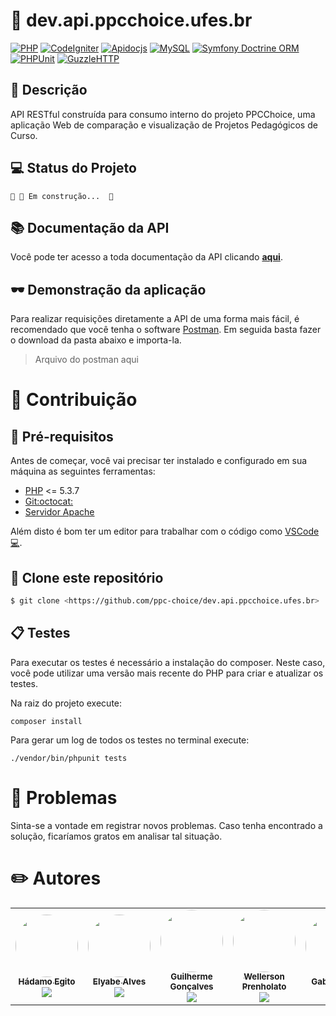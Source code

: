 <!-- # Logo ou Banner -->
<!-- <p align="center">
   <img src="https://trello-attachments.s3.amazonaws.com/5c3b9c9903d1b107b15a5271/182x42/078f443628a4ad74cafa0b01f44b4a7f/ppclogov1-2.png" alt="PPC Choice" width="280"/>
</p> -->

# :rocket: dev.api.ppcchoice.ufes.br
[![PHP](https://img.shields.io/static/v1?label=PHP&message=5.35&colorA=lightblue&color=black&logo=PHP)](https://www.php.net/)
[![CodeIgniter](https://img.shields.io/static/v1?label=CodeIgniter&message=v3&colorA=darkred&color=black&logo=CodeIgniter&logoColor=white)](https://codeigniter.com/)
[![Apidocjs](https://img.shields.io/static/v1?label=apiDocJS&message=1.26.3&colorA=pink&color=black&logo=apidoc)](https://apidocjs.com/)
[![MySQL](https://img.shields.io/static/v1?label=MySQL&message=9&colorA=blue&color=black&logo=mysql&logoColor=white)](https://mysql.com/)
[![Symfony Doctrine ORM](https://img.shields.io/static/v1?label=Symfony%20Doctrine&message=6.0&colorA=blue&color=black&logo=symfony)](https://www.doctrine-project.org/)
[![PHPUnit](https://img.shields.io/static/v1?label=PHPUnit&message=7.0&colorA=blue&color=black)](https://www.doctrine-project.org/)
[![GuzzleHTTP](https://img.shields.io/static/v1?label=Guzzle%20HTTP&message=1.3.1&colorA=blue&color=black&logo=guzzle)](https://www.doctrine-project.org/)


## :jigsaw: Descrição
API RESTful construída para consumo interno do projeto PPCChoice, uma aplicação Web de comparação e visualização de Projetos Pedagógicos de Curso.

## :computer: Status do Projeto

	🚧 🚀 Em construção...  🚧

## :books: Documentação da API
Você pode ter acesso a toda documentação da API clicando <b>[aqui](http://dev.ppcchoice.ufes.br/api/doc)</b>.

## :dark_sunglasses: Demonstração da aplicação

Para realizar requisições diretamente a API de uma forma mais fácil, é recomendado que você tenha o software [Postman](https://www.postman.com/). Em seguida basta fazer o download da pasta abaixo e importa-la.

> Arquivo do postman aqui

# :balloon: Contribuição

## :pushpin: Pré-requisitos

Antes de começar, você vai precisar ter instalado e configurado em sua máquina as seguintes ferramentas:
- [PHP]() <= 5.3.7
- [Git:octocat:](https://git-scm.com/downloads)
- [Servidor Apache](https://httpd.apache.org/download.cgi)

Além disto é bom ter um editor para trabalhar com o código como [VSCode:computer:](https://code.visualstudio.com/).

## :dart: Clone este repositório
```bash
$ git clone <https://github.com/ppc-choice/dev.api.ppcchoice.ufes.br>
```

## :clipboard: Testes
Para executar os testes é necessário a instalação do composer. Neste caso, você pode utilizar uma versão mais recente do PHP para criar e atualizar os testes. 

Na raiz do projeto execute:
```
composer install
```
Para gerar um log de todos os testes no terminal execute: 
```
./vendor/bin/phpunit tests
```

# :ghost: Problemas
Sinta-se a vontade em registrar novos problemas. Caso tenha encontrado a solução, ficaríamos gratos em analisar tal situação. 

# :pencil2: Autores
<table>
  <tr>
    <td align="center">
      <a href="https://github.com/hadamo">
        <img style="border-radius: 50%;" src="https://avatars2.githubusercontent.com/u/33159326?s=460&u=5a82be8963d06c627b4f59131823d83c70fb3334&v=4" width="100px;" alt=""/>
        <br />
        <sub><b>Hádamo Egito</b>
        </sub>
      </a>
      </br>
        <!-- <div style = "font-size:10px; bottom: -20px;">
            senhorio do badge
         </div> -->
      <a href="https://www.linkedin.com/in/hadamo/">
        <img src="https://img.shields.io/badge/-LinkedIn-blue?style=flat-square&logo=Linkedin&logoColor=white&link=https://www.linkedin.com/in/hadamo/"/>
      </a></td>
    <td align="center">
      <a href="https://github.com/Elyabe">
        <img style="border-radius: 50%;" src="https://avatars1.githubusercontent.com/u/27822179?s=460&u=483e56790d8c4e50e0f960205e7abe11a21f3631&v=4" width="100px;" alt=""/>
        <br />
        <sub>
          <b>Elyabe Alves</b>
        </sub>
      </a>
      </br>
      <!-- <div style = "font-size:10px; bottom: -20px;">
            o chefe
      </div> -->
      <a href="https://www.linkedin.com/in/elyabe/">
        <img src="https://img.shields.io/badge/-LinkedIn-blue?style=flat-square&logo=Linkedin&logoColor=white&link=https://www.linkedin.com/in/elyabe/"/>
      </a>
    </td>
    <td align="center">
      <a href="https://github.com/guilhermegoncalvess"><img style="border-radius: 50%;" src="https://avatars2.githubusercontent.com/u/45895853?s=460&u=b635cebae03921120ecee9fc2d69e1c9f56de2fe&v=4" width="100px;" alt=""/>
        <br />
        <sub>
          <b>Guilherme Gonçalves</b>
        </sub>
      </a>
      </br>
      <!-- <div style = "font-size:10px; bottom: -20px;">
            vamo vava?
         </div> -->
      <a href="https://www.linkedin.com/in/guilhermegoncalvess/">
        <img src="https://img.shields.io/badge/-LinkedIn-blue?style=flat-square&logo=Linkedin&logoColor=white&link=https://www.linkedin.com/in/guilhermegoncalvess/"/>
      </a>
    </td>
    <td align="center">
      <a href="https://github.com/WellersonPrenholato">
        <img style="border-radius: 50%;" src="https://avatars3.githubusercontent.com/u/18597341?s=460&u=d4a6479fae12995534739952864c145a83431836&v=4" width="100px;" alt=""/>
        <br />
        <sub>
          <b>Wellerson Prenholato</b>
        </sub>
      </a>
      </br>
      <!-- <div style = "font-size:10px; bottom: -20px;">
            commito no master
         </div> -->
      <a href="https://www.linkedin.com/in/wellersonprenholato/">
        <img src="https://img.shields.io/badge/-LinkedIn-blue?style=flat-square&logo=Linkedin&logoColor=white&link=https://www.linkedin.com/in/wellersonprenholato/"/>
      </a>
    </td>
    <td align="center">
      <a href="https://github.com/GabrielMotaBLima">
        <img style="border-radius: 50%;" src="https://avatars0.githubusercontent.com/u/31813682?s=460&u=0e5d0bed2728e295794155fe59ce9f55d9a13610&v=4" width="100px;" alt=""/>
        <br />
        <sub>
          <b>Gabriel Lima</b>
        </sub>
      </a>
      </br>
         <!-- <div style = "font-size:10px; bottom: -20px;">
            npm install
         </div> -->
         <a href="https://www.linkedin.com/in/gabriel-mota-bromonschenkel-lima-182521140/"> 
            <img src="https://img.shields.io/badge/-LinkedIn-blue?style=flat-square&logo=Linkedin&logoColor=white&link=https://www.linkedin.com/in/gabriel-mota-bromonschenkel-lima-182521140/"/>
         </a>
    </td>
  </tr>
</table>

<!-- # :closed_book: Licença -->
